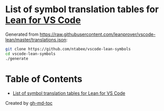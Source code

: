 # List of symbol translation tables for [Lean for VS Code](https://github.com/leanprover/vscode-lean)

Generated from https://raw.githubusercontent.com/leanprover/vscode-lean/master/translations.json:

```bash
git clone https://github.com/ntabee/vscode-lean-symbols
cd vscode-lean-symbols
./generate
```

<!--- %%TOC%% --->

Table of Contents
=================

   * [List of symbol translation tables for <a href="https://github.com/leanprover/vscode-lean">Lean for VS Code</a>](#list-of-symbol-translation-tables-for-lean-for-vs-code)

Created by [gh-md-toc](https://github.com/ekalinin/github-markdown-toc)

